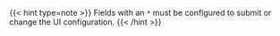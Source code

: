 &NewLine;

{{< hint type=note >}}
Fields with an `*` must be configured to submit or change the UI configuration.
{{< /hint >}}